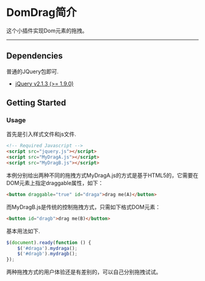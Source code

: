 # DomDrag简介

这个小插件实现Dom元素的拖拽。

---

## Dependencies

普通的JQuery包即可.  

- [jQuery v2.1.3 (>= 1.9.0)](http://jquery.com/)

## Getting Started


### Usage

首先是引入样式文件和js文件.

```html
<!-- Required Javascript -->
<script src="jquery.js"></script>
<script src="MyDragA.js"></script>
<script src="MyDragB.js"></script>
```

本例分别给出两种不同的拖拽方式MyDragA.js的方式是基于HTML5的，它需要在DOM元素上指定draggable属性，如下：

```html
<button draggable="true" id="draga">drag me(A)</button>
```

而MyDragB.js是传统的控制拖拽方式，只需如下格式DOM元素：

```html
<button id="dragb">drag me(B)</button>
```

基本用法如下.

```javascript
$(document).ready(function () {
    $('#draga').mydraga();
	$('#dragb').mydragb();
});
```

两种拖拽方式的用户体验还是有差别的，可以自己分别拖拽试试。

